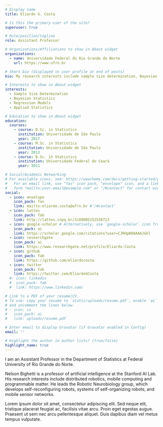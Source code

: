 ```yaml
---
# Display name
title: Eliardo G. Costa

# Is this the primary user of the site?
superuser: true

# Role/position/tagline
role: Assistant Professor

# Organizations/Affiliations to show in About widget
organizations:
  - name: Universidade Federal do Rio Grande do Norte
    url: https://www.ufrn.br

# Short bio (displayed in user profile at end of posts)
bio: My research interests include sample size determination, Bayesian statistics and regression models.

# Interests to show in About widget
interests:
  - Sample Size Determination
  - Bayesian Statistics
  - Regression Models
  - Applied Statistics

# Education to show in About widget
education:
  courses:
    - course: D.Sc. in Statistics
      institution: Universidade de São Paulo
      year: 2017
    - course: M.Sc. in Statistics
      institution: Universidade de São Paulo
      year: 2013
    - course: B.Sc. in Statistics
      institution: Universidade Federal do Ceará
      year: 2011

# Social/Academic Networking
# For available icons, see: https://wowchemy.com/docs/getting-started/page-builder/#icons
#   For an email link, use "fas" icon pack, "envelope" icon, and a link in the
#   form "mailto:your-email@example.com" or "/#contact" for contact widget.
social:
  - icon: envelope
    icon_pack: fas
    link: mailto:eliardo.costa@ufrn.br #'/#contact'
  - icon: lattes
    icon_pack: fab
    link: http://lattes.cnpq.br/3160805152538713
  - icon: google-scholar # Alternatively, use `google-scholar` icon from `ai` icon pack
    icon_pack: ai
    link: https://scholar.google.com/citations?user=CJRHpW8AAAAJ&hl
  - icon: researchgate
    icon_pack: ai
    link: https://www.researchgate.net/profile/Eliardo-Costa
  - icon: github
    icon_pack: fab
    link: https://github.com/eliardocosta
  - icon: twitter
    icon_pack: fab
    link: https://twitter.com/EliardoGCosta
  #- icon: linkedin
  #  icon_pack: fab
  #  link: https://www.linkedin.com/

# Link to a PDF of your resume/CV.
# To use: copy your resume to `static/uploads/resume.pdf`, enable `ai` icons in `params.toml`,
# and uncomment the lines below.
# - icon: cv
#   icon_pack: ai
#   link: uploads/resume.pdf

# Enter email to display Gravatar (if Gravatar enabled in Config)
email: ''

# Highlight the author in author lists? (true/false)
highlight_name: true
---
```


I am an Assistant Professor in the Department of Statistics at Federal University of Rio Grande do Norte.

Nelson Bighetti is a professor of artificial intelligence at the Stanford AI Lab. His research interests include distributed robotics, mobile computing and programmable matter. He leads the Robotic Neurobiology group, which develops self-reconfiguring robots, systems of self-organizing robots, and mobile sensor networks.

Lorem ipsum dolor sit amet, consectetur adipiscing elit. Sed neque elit, tristique placerat feugiat ac, facilisis vitae arcu. Proin eget egestas augue. Praesent ut sem nec arcu pellentesque aliquet. Duis dapibus diam vel metus tempus vulputate.
